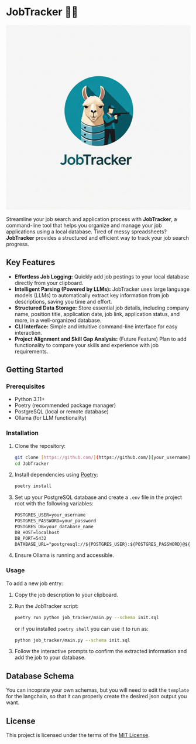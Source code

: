 # JobTracker 💼🦙

![JobTracker Logo](logo.jpeg)

Streamline your job search and application process with **JobTracker**, a command-line tool that helps you organize and manage your job applications using a local database. Tired of messy spreadsheets? **JobTracker** provides a structured and efficient way to track your job search progress.

## Key Features

*   **Effortless Job Logging:** Quickly add job postings to your local database directly from your clipboard.
*   **Intelligent Parsing (Powered by LLMs):** JobTracker uses large language models (LLMs) to automatically extract key information from job descriptions, saving you time and effort.
*   **Structured Data Storage:** Store essential job details, including company name, position title, application date, job link, application status, and more, in a well-organized database.
*   **CLI Interface:** Simple and intuitive command-line interface for easy interaction.
*   **Project Alignment and Skill Gap Analysis:** (Future Feature) Plan to add functionality to compare your skills and experience with job requirements.

## Getting Started

### Prerequisites

*   Python 3.11+
*   Poetry (recommended package manager)
*   PostgreSQL (local or remote database)
*   Ollama (for LLM functionality)

### Installation

1.  Clone the repository:

    ```bash
    git clone [https://github.com/](https://github.com/)[your_username]/JobTracker.git
    cd JobTracker
    ```

2.  Install dependencies using [Poetry](https://python-poetry.org/docs/#installation):

    ```bash
    poetry install
    ```

3.  Set up your PostgreSQL database and create a `.env` file in the project root with the following variables:

    ```
    POSTGRES_USER=your_username
    POSTGRES_PASSWORD=your_password
    POSTGRES_DB=your_database_name
    DB_HOST=localhost
    DB_PORT=5432
    DATABASE_URL="postgresql://${POSTGRES_USER}:${POSTGRES_PASSWORD}@${DB_HOST}:${DB_PORT}/${POSTGRES_DB}"
    ```

4. Ensure Ollama is running and accessible.

### Usage

To add a new job entry:

1.  Copy the job description to your clipboard.
2.  Run the JobTracker script:

    ```bash
    poetry run python job_tracker/main.py --schema init.sql
    ```
    or if you installed `poetry shell` you can use it to run as: 
    ```bash
    python job_tracker/main.py --schema init.sql
    ```

3.  Follow the interactive prompts to confirm the extracted information and add the job to your database.

## Database Schema

You can incoprate your own schemas, but you will need to edit the `template` for the langchain, so that it can properly create the desired json output you want.


## License

This project is licensed under the terms of the [MIT License](LICENSE).
